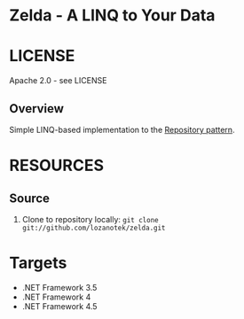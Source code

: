 Zelda - A LINQ to Your Data
===========

# LICENSE
Apache 2.0 - see LICENSE

## Overview
Simple LINQ-based implementation to the [Repository pattern](http://martinfowler.com/eaaCatalog/repository.html).

# RESOURCES
## Source
1. Clone to repository locally: `git clone git://github.com/lozanotek/zelda.git`

# Targets
* .NET Framework 3.5
* .NET Framework 4
* .NET Framework 4.5

